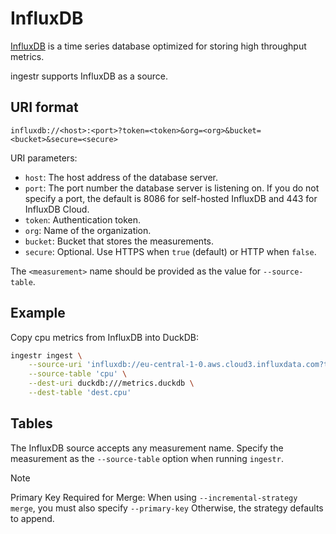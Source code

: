 # InfluxDB
[InfluxDB](https://www.influxdata.com/) is a time series database optimized for storing high throughput metrics.

ingestr supports InfluxDB as a source.

## URI format

```plaintext
influxdb://<host>:<port>?token=<token>&org=<org>&bucket=<bucket>&secure=<secure>
```

URI parameters:
- `host`: The host address of the database server.
- `port`: The port number the database server is listening on. If you do not specify a port, the default is 8086 for self-hosted InfluxDB and 443 for InfluxDB Cloud.
- `token`: Authentication token.
- `org`: Name of the organization.
- `bucket`: Bucket that stores the measurements.
- `secure`: Optional. Use HTTPS when `true` (default) or HTTP when `false`.

The `<measurement>` name should be provided as the value for `--source-table`.

## Example

Copy cpu metrics from InfluxDB into DuckDB:

```sh
ingestr ingest \
    --source-uri 'influxdb://eu-central-1-0.aws.cloud3.influxdata.com?token=my-token&org=my-org&bucket=metrics&secure=false' \
    --source-table 'cpu' \
    --dest-uri duckdb:///metrics.duckdb \
    --dest-table 'dest.cpu'
```

## Tables

The InfluxDB source accepts any measurement name. Specify the measurement as the `--source-table` option when running `ingestr`.

> [!NOTE]
> Primary Key Required for Merge: When using `--incremental-strategy merge`, you must also specify `--primary-key` Otherwise, the strategy defaults to append.